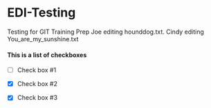 # EDI-Testing
Testing for GIT Training Prep
Joe editing hounddog.txt.
Cindy editing You_are_my_sunshine.txt

#### This is a list of checkboxes
- [ ] Check box #1
- [X] Check box #2
- [x] Check box #3

